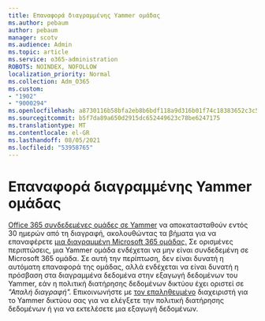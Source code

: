 ```yaml
---
title: Επαναφορά διαγραμμένης Yammer ομάδας
ms.author: pebaum
author: pebaum
manager: scotv
ms.audience: Admin
ms.topic: article
ms.service: o365-administration
ROBOTS: NOINDEX, NOFOLLOW
localization_priority: Normal
ms.collection: Adm_O365
ms.custom:
- "1902"
- "9000294"
ms.openlocfilehash: a8730116b58bfa2eb8b6bdf118a9d316b01f74c18383652c3c58bda5be15a7b4
ms.sourcegitcommit: b5f7da89a650d2915dc652449623c78be6247175
ms.translationtype: MT
ms.contentlocale: el-GR
ms.lasthandoff: 08/05/2021
ms.locfileid: "53958765"
---
```

# <a name="restore-a-deleted-yammer-group"></a>Επαναφορά διαγραμμένης Yammer ομάδας

[Office 365 συνδεδεμένες ομάδες σε Yammer](https://docs.microsoft.com/yammer/manage-yammer-groups/yammer-and-office-365-groups) να αποκατασταθούν εντός 30 ημερών από τη διαγραφή, ακολουθώντας τα βήματα για να επαναφέρετε [μια διαγραμμένη Microsoft 365 ομάδας.](https://docs.microsoft.com/microsoft-365/admin/create-groups/restore-deleted-group)
Σε ορισμένες περιπτώσεις, μια Yammer ομάδα ενδέχεται να μην είναι συνδεδεμένη σε Microsoft 365 ομάδα. Σε αυτή την περίπτωση, δεν είναι δυνατή η αυτόματη επαναφορά της ομάδας, αλλά ενδέχεται να [](https://docs.microsoft.com/yammer/manage-security-and-compliance/export-yammer-enterprise-data) είναι δυνατή η [](https://docs.microsoft.com/yammer/manage-security-and-compliance/manage-data-compliance) πρόσβαση στα διαγραμμένα δεδομένα στην εξαγωγή δεδομένων του Yammer, εάν η πολιτική διατήρησης δεδομένων δικτύου έχει οριστεί σε *"Απαλή διαγραφή".* Επικοινωνήστε με [τον επαληθευμένο](https://docs.microsoft.com/yammer/manage-yammer-users/manage-yammer-admins) διαχειριστή για το Yammer δικτύου σας για να ελέγξετε την πολιτική διατήρησης δεδομένων ή για να εκτελέσετε μια εξαγωγή δεδομένων.
